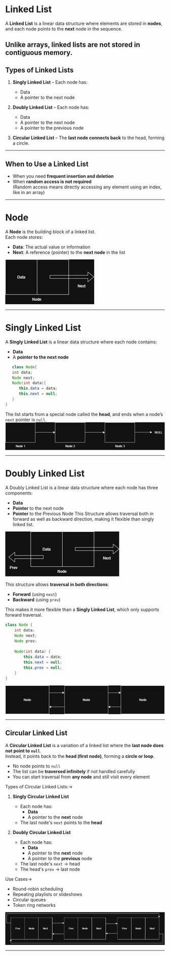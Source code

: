 # Linked List

A **Linked List** is a linear data structure where elements are stored in **nodes**, and each node points to the **next** node in the sequence.

Unlike arrays, **linked lists are not stored in contiguous memory**.
---
## Types of Linked Lists

1. **Singly Linked List** – Each node has:
   - Data
   - A pointer to the next node

2. **Doubly Linked List** – Each node has:
   - Data
   - A pointer to the next node
   - A pointer to the previous node

3. **Circular Linked List** – The **last node connects back** to the head, forming a circle.

---
## When to Use a Linked List
- When you need **frequent insertion and deletion**
- When **random access is not required**  
  (Random access means directly accessing any element using an index, like in an array)
---
# Node
A **Node** is the building block of a linked list.  
Each node stores:

- **Data**: The actual value or information
- **Next**: A reference (pointer) to the **next node** in the list

![Node](Images/Node.png)

---

# Singly Linked List

A **Singly Linked List** is a linear data structure where each node contains:

- **Data**
- A **pointer to the next node**
```java
   class Node{
   int data;
   Node next;
   Node(int data){
      this.data = data;
      this.next = null;
   }
}
```

The list starts from a special node called the **head**, and ends when a node’s `next` pointer is `null`.
![LinkedList](Images/LinkedList1.png)

---

# Doubly Linked List

A Doubly Linked List is a linear data structure where each node has three components:
 - **Data**
 - **Pointer** to the next node
 - **Pointer** to the Previous Node
This Structure allows traversal both in forward as well as backward direction, making it flexible than singly linked list.

![Doubly List Node](Images/DoublyNode.png)

This structure allows **traversal in both directions**:
- **Forward** (using `next`)
- **Backward** (using `prev`)

This makes it more flexible than a **Singly Linked List**, which only supports forward traversal.

```java
class Node {
    int data;
    Node next;
    Node prev;

    Node(int data) {
        this.data = data;
        this.next = null;
        this.prev = null;
    }
}
```
![Doubly LinkedList](Images/DoublyLinkedList.png)

---

## Circular Linked List

A **Circular Linked List** is a variation of a linked list where the **last node does not point to `null`**.  
Instead, it points back to the **head (first node)**, forming a **circle or loop**.

- No node points to `null`
- The list can be **traversed infinitely** if not handled carefully
- You can start traversal from **any node** and still visit every element

Types of Circular Linked Lists:->
1. **Singly Circular Linked List**
   - Each node has:
     - **Data**
     - A pointer to the **next** node
   - The last node's `next` points to the **head**

2. **Doubly Circular Linked List**
   - Each node has:
     - **Data**
     - A pointer to the **next** node
     - A pointer to the **previous** node
   - The last node's `next` → head
   - The head's `prev` → last node

Use Cases->
- Round-robin scheduling
- Repeating playlists or slideshows
- Circular queues
- Token ring networks

![Circular Linked List](Images/CircularLinkedList.png)

---
